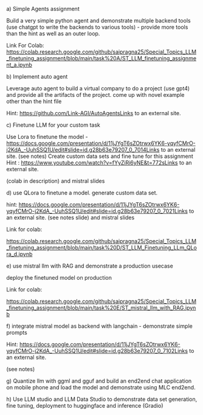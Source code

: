 a) Simple Agents assignment

Build a very simple python agent and demonstrate multiple backend tools (use chatgpt to write the backends to various tools) - provide more tools than the hint as well as an outer loop.

Link For Colab:
https://colab.research.google.com/github/saipragna25/Special_Topics_LLM_finetuning_assignment/blob/main/task%20A/ST_LLM_finetuning_assignment_a.ipynb


b) Implement auto agent

Leverage auto agent to build a virtual company to do a project (use gpt4) and provide all the artifacts of the project. come up with novel example other than the hint file 

Hint: https://github.com/Link-AGI/AutoAgentsLinks to an external site.





 

c) Finetune LLM for your custom task

Use Lora to finetune the model - https://docs.google.com/presentation/d/11jJYgT6sZOtrwx6YK6-yqyfCMrO-j2KdA_-UuhSSQ1U/edit#slide=id.g28b63e79207_0_7014Links to an external site.   (see notes)
Create custom data sets and fine tune for this assignment 
Hint :
https://www.youtube.com/watch?v=fYyZiRi6yNE&t=772sLinks to an external site.

(colab in description)  and mistral slides

 

d) use QLora to finetune a model. generate custom data set. 

hint: https://docs.google.com/presentation/d/11jJYgT6sZOtrwx6YK6-yqyfCMrO-j2KdA_-UuhSSQ1U/edit#slide=id.g28b63e79207_0_7021Links to an external site. (see notes slide) and mistral slides 

 Link for colab:

 https://colab.research.google.com/github/saipragna25/Special_Topics_LLM_finetuning_assignment/blob/main/task%20D/ST_LLM_Finetuning_LLm_QLora_d.ipynb
 

e) use mistral llm with RAG and demonstrate a production usecase

deploy the finetuned model on production

Link for colab:

https://colab.research.google.com/github/saipragna25/Special_Topics_LLM_finetuning_assignment/blob/main/task%20E/ST_mistral_llm_with_RAG.ipynb

 

f) integrate mistral model as backend with langchain - demonstrate simple prompts

 

Hint: https://docs.google.com/presentation/d/11jJYgT6sZOtrwx6YK6-yqyfCMrO-j2KdA_-UuhSSQ1U/edit#slide=id.g28b63e79207_0_7102Links to an external site.

(see notes)

 

g) Quantize llm with ggml and gguf and build an end2end chat application on mobile phone and load the model and demonstrate using MLC end2end.

 

h) Use LLM studio and LLM Data Studio to demonstrate data set generation, fine tuning, deployment to huggingface and inference (Gradio)
